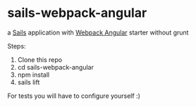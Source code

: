 # sails-webpack-angular

a [Sails](http://sailsjs.org) application with [Webpack Angular](https://github.com/AngularClass/angular2-webpack-starter) starter without grunt

Steps:
 1. Clone this repo
 2. cd sails-webpack-angular
 3. npm install
 4. sails lift

For tests you will have to configure yourself :)
